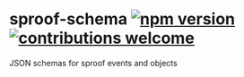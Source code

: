 # sproof-schema [![npm version](https://badge.fury.io/js/sproof-schema.svg)](//npmjs.com/package/sproof-schema) [![contributions welcome](https://img.shields.io/badge/contributions-welcome-brightgreen.svg?style=flat)](https://github.com/sproof/sproof-utils/issues)


JSON schemas for sproof events and objects
